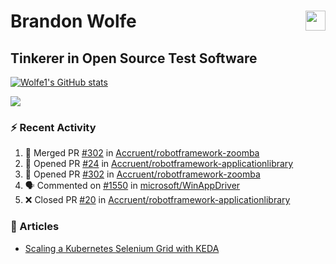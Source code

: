 Brandon Wolfe <a href="https://www.linkedin.com/in/brandon-wolfe1" target="_blank" rel="noreferrer"><img src="https://raw.githubusercontent.com/danielcranney/readme-generator/main/public/icons/socials/linkedin.svg" width="32" height="32" align="right"/></a>
==============================
Tinkerer in Open Source Test Software
-----------------------------

<p align="left"><a href="http://www.github.com/Wolfe1"><img src="https://github-readme-stats.vercel.app/api?username=Wolfe1&show_icons=true&hide=&count_private=true&title_color=0891b2&text_color=ffffff&icon_color=0891b2&bg_color=1c1917&hide_border=true&show_icons=true" alt="Wolfe1's GitHub stats" /></a></p>
<p align="left"><a href="http://www.github.com/Wolfe1"><img src="https://github-readme-streak-stats.herokuapp.com/?user=Wolfe1&stroke=ffffff&background=1c1917&ring=0891b2&fire=0891b2&currStreakNum=ffffff&currStreakLabel=0891b2&sideNums=ffffff&sideLabels=ffffff&dates=ffffff&hide_border=true" /></a></p>

### :zap: Recent Activity
<!--START_SECTION:activity-->
1. 🎉 Merged PR [#302](https://github.com/Accruent/robotframework-zoomba/pull/302) in [Accruent/robotframework-zoomba](https://github.com/Accruent/robotframework-zoomba)
2. 💪 Opened PR [#24](https://github.com/Accruent/robotframework-applicationlibrary/pull/24) in [Accruent/robotframework-applicationlibrary](https://github.com/Accruent/robotframework-applicationlibrary)
3. 💪 Opened PR [#302](https://github.com/Accruent/robotframework-zoomba/pull/302) in [Accruent/robotframework-zoomba](https://github.com/Accruent/robotframework-zoomba)
4. 🗣 Commented on [#1550](https://github.com/microsoft/WinAppDriver/issues/1550) in [microsoft/WinAppDriver](https://github.com/microsoft/WinAppDriver)
5. ❌ Closed PR [#20](https://github.com/Accruent/robotframework-applicationlibrary/pull/20) in [Accruent/robotframework-applicationlibrary](https://github.com/Accruent/robotframework-applicationlibrary)
<!--END_SECTION:activity-->

### :newspaper: Articles
- [Scaling a Kubernetes Selenium Grid with KEDA](https://www.linkedin.com/pulse/scaling-kubernetes-selenium-grid-keda-brandon-wolfe)
